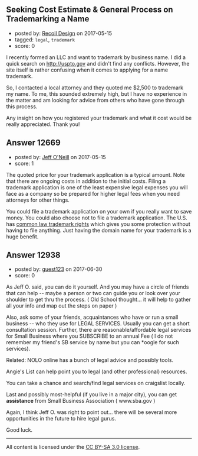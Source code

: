 ## Seeking Cost Estimate & General Process on Trademarking a Name

- posted by: [Recoil Design](https://stackexchange.com/users/10320381/recoil-design) on 2017-05-15
- tagged: `legal`, `trademark`
- score: 0

<p>I recently formed an LLC and want to trademark by business name. I did a quick search on <a href="http://uspto.gov" rel="nofollow noreferrer">http://uspto.gov</a> and didn't find any conflicts. However, the site itself is rather confusing when it comes to applying for a name trademark.</p>

<p>So, I contacted a local attorney and they quoted me $2,500 to trademark my name. To me, this sounded extremely high, but I have no experience in the matter and am looking for advice from others who have gone through this process.</p>

<p>Any insight on how you registered your trademark and what it cost would be really appreciated. Thank you!</p>



## Answer 12669

- posted by: [Jeff O'Neill](https://stackexchange.com/users/46273/jeff-o-neill) on 2017-05-15
- score: 1

<p>The quoted price for your trademark application is a typical amount.  Note that there are ongoing costs in addition to the initial costs.  Filing a trademark application is one of the least expensive legal expenses you will face as a company so be prepared for higher legal fees when you need attorneys for other things.</p>

<p>You could file a trademark application on your own if you really want to save money.  You could also choose not to file a trademark application.  The U.S. has <a href="https://en.wikipedia.org/wiki/Unregistered_trademark" rel="nofollow noreferrer">common law trademark rights</a> which gives you some protection without having to file anything.  Just having the domain name for your trademark is a huge benefit.</p>



## Answer 12938

- posted by: [guest123](https://stackexchange.com/users/11224915/guest123) on 2017-06-30
- score: 0

<p>As Jeff O. said, you can do it yourself.  And you may have a circle of friends that can help -- maybe a person or two can guide you or look over your shoulder to get thru the process.  ( Old School thought... it will help to gather all your info and map out the steps on paper )</p>

<p>Also, ask some of your friends, acquaintances who have or run a small business -- who they use for LEGAL SERVICES.  Usually you can get a short consultation session.
Further, there are reasonable/affordable legal services for Small Business where you SUBSCRIBE to an annual Fee   ( I do not remember my friend's SB service by name but you can *oogle for such services).</p>

<p>Related:
NOLO  online has a bunch of legal advice and possibly tools.</p>

<p>Angie's List  can help point you to legal (and other professional) resources.</p>

<p>You can take a chance and search/find legal services on craigslist locally.</p>

<p>Last and possibly most-helpful (if you live in a major city), you can get <strong>assistance</strong> from Small Business Association  (  www.sba.gov  )</p>

<p>Again, I think Jeff O. was right to point out... there will be several more opportunities in the future to hire legal gurus.</p>

<p>Good luck.</p>




---

All content is licensed under the [CC BY-SA 3.0 license](https://creativecommons.org/licenses/by-sa/3.0/).
